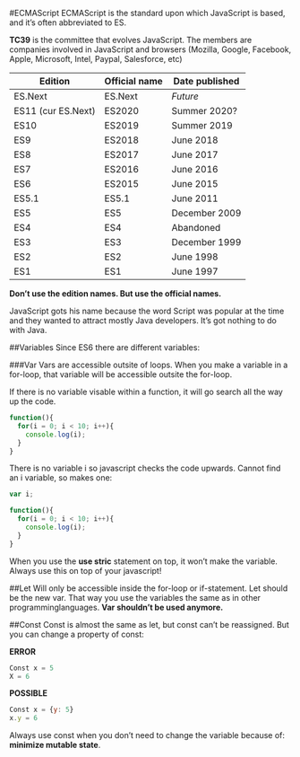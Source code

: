 #ECMAScript
ECMAScript is the standard upon which JavaScript is based, and it’s often abbreviated to ES.

**TC39** is the committee that evolves JavaScript. The members are companies involved in JavaScript and browsers (Mozilla, Google, Facebook, Apple, Microsoft, Intel, Paypal, Salesforce, etc)

| Edition                | Official name | Date published      |
| ---------------------- |---------------|---------------------|
| ES.Next                | ES.Next       | *Future*            |
| ES11 (cur ES.Next)     | ES2020        | Summer 2020?        |
| ES10                   | ES2019        | Summer 2019         |
| ES9                    | ES2018        | June 2018           |
| ES8                    | ES2017        | June 2017           |
| ES7                    | ES2016        | June 2016           |
| ES6                    | ES2015        | June 2015           |
| ES5.1                  | ES5.1         | June 2011           |
| ES5                    | ES5           | December 2009       |
| ES4                    | ES4           | Abandoned           |
| ES3                    | ES3           | December 1999       |
| ES2                    | ES2           | June 1998           |
| ES1                    | ES1           | June 1997           |

**Don’t use the edition names. But use the official names.**

JavaScript gots his name because the word Script was popular at the time and they wanted to attract mostly Java developers. It’s got nothing to do with Java.

##Variables
Since ES6 there are different variables:

###Var
Vars are accessible outsite of loops. When you make a variable in a for-loop, that variable will be accessible outsite the  for-loop.

If there is no variable visable within a function, it will go search all the way up the code.

```javascript
function(){
  for(i = 0; i < 10; i++){
    console.log(i);
  }
}
```

There is no variable i so javascript checks the code upwards. Cannot find an i variable, so makes one:

```javascript
var i;

function(){
  for(i = 0; i < 10; i++){
    console.log(i);
  }
}
```

When you use the **use stric** statement on top, it won’t make the variable. Always use this on top of your javascript!

##Let
Will only be accessible inside the for-loop or if-statement.
Let should be the new var. That way you use the variables the same as in other programminglanguages.
**Var shouldn’t be used anymore.**

##Const
Const is almost the same as let, but const can’t be reassigned. But you can change a property of const:

**ERROR**
```javascript
Const x = 5
X = 6
```

**POSSIBLE**
```javascript
Const x = {y: 5}
x.y = 6
```

Always use const when you don’t need to change the variable because of: **minimize mutable state**.
